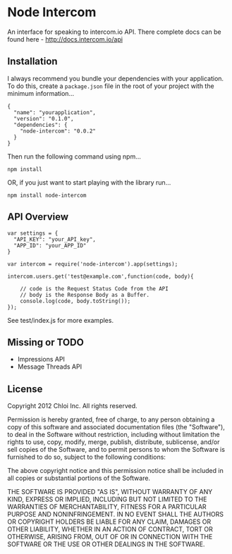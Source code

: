 # Node Intercom
An interface for speaking to intercom.io API. There complete docs can be found here - http://docs.intercom.io/api


## Installation

I always recommend you bundle your dependencies with your application. To do
this, create a `package.json` file in the root of your project with the minimum
information...

    {
      "name": "yourapplication",
      "version": "0.1.0",
      "dependencies": {
        "node-intercom": "0.0.2"
      }
    }

Then run the following command using npm...

    npm install

OR, if you just want to start playing with the library run...

    npm install node-intercom
    
    
## API Overview

    var settings = {
      "API_KEY": "your_API_key",
      "APP_ID": "your_APP_ID"
    }

    var intercom = require('node-intercom').app(settings);

    intercom.users.get('test@example.com',function(code, body){
      
        // code is the Request Status Code from the API
        // body is the Response Body as a Buffer.
        console.log(code, body.toString());
    });

See test/index.js for more examples.


## Missing or TODO

  - Impressions API
  - Message Threads API

## License

Copyright 2012 Chloi Inc.
All rights reserved.

Permission is hereby granted, free of charge, to any person
obtaining a copy of this software and associated documentation
files (the "Software"), to deal in the Software without
restriction, including without limitation the rights to use,
copy, modify, merge, publish, distribute, sublicense, and/or sell
copies of the Software, and to permit persons to whom the
Software is furnished to do so, subject to the following
conditions:

The above copyright notice and this permission notice shall be
included in all copies or substantial portions of the Software.

THE SOFTWARE IS PROVIDED "AS IS", WITHOUT WARRANTY OF ANY KIND,
EXPRESS OR IMPLIED, INCLUDING BUT NOT LIMITED TO THE WARRANTIES
OF MERCHANTABILITY, FITNESS FOR A PARTICULAR PURPOSE AND
NONINFRINGEMENT. IN NO EVENT SHALL THE AUTHORS OR COPYRIGHT
HOLDERS BE LIABLE FOR ANY CLAIM, DAMAGES OR OTHER LIABILITY,
WHETHER IN AN ACTION OF CONTRACT, TORT OR OTHERWISE, ARISING
FROM, OUT OF OR IN CONNECTION WITH THE SOFTWARE OR THE USE OR
OTHER DEALINGS IN THE SOFTWARE.    
